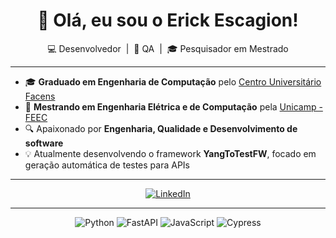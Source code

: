<h1 align="center">👋 Olá, eu sou o Erick Escagion!</h1>

<p align="center">
  💻 Desenvolvedor &nbsp;|&nbsp; 🧪 QA &nbsp;|&nbsp; 🎓 Pesquisador em Mestrado
</p>

---

- 🎓 **Graduado em Engenharia de Computação** pelo [Centro Universitário Facens](https://facens.br)  
- 📘 **Mestrando em Engenharia Elétrica e de Computação** pela [Unicamp - FEEC](https://www.fee.unicamp.br/pos-graduacao/)
- 🔍 Apaixonado por **Engenharia, Qualidade e Desenvolvimento de software**
- 💡 Atualmente desenvolvendo o framework **YangToTestFW**, focado em geração automática de testes para APIs

---

<p align="center">
  <a href="https://www.linkedin.com/in/erickescagion/" target="_blank">
    <img alt="LinkedIn" src="https://img.shields.io/badge/linkedin-%230077B5.svg?&style=for-the-badge&logo=linkedin&logoColor=white" />
  </a>
</p>

---

<p align="center">
  <img src="https://img.shields.io/badge/-Python-3776AB?style=for-the-badge&logo=Python&logoColor=white" alt="Python">
  <img src="https://img.shields.io/badge/-FastAPI-009688?style=for-the-badge&logo=fastapi&logoColor=white" alt="FastAPI">
  <img src="https://img.shields.io/badge/-JavaScript-F7DF1E?style=for-the-badge&logo=javascript&logoColor=black" alt="JavaScript">
  <img src="https://img.shields.io/badge/-Cypress-17202C?style=for-the-badge&logo=cypress&logoColor=white" alt="Cypress">
</p>
